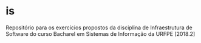 # is
Repositório para os exercícios propostos da disciplina de Infraestrutura de Software do curso Bacharel em Sistemas de Informação da URFPE [2018.2]
